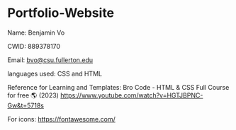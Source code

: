 # Portfolio-Website
Name: Benjamin Vo

CWID: 889378170

Email: bvo@csu.fullerton.edu

languages used: CSS and HTML

Reference for Learning and Templates:
Bro Code - HTML & CSS Full Course for free 🌎 (2023)
https://www.youtube.com/watch?v=HGTJBPNC-Gw&t=5718s

For icons: https://fontawesome.com/


